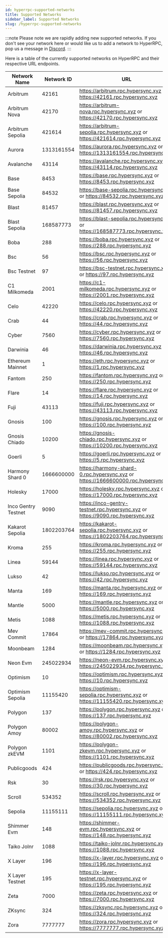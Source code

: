 ```yaml
---
id: hyperrpc-supported-networks
title: Supported Networks
sidebar_label: Supported Networks
slug: /hyperrpc-supported-networks
---
```


:::note
Please note we are rapidly adding new supported networks. If you don't see your network here or would like us to add a network to HyperRPC, pop us a message in [Discord](https://discord.gg/Q9qt8gZ2fX).
:::

Here is a table of the currently supported networks on HyperRPC and their respective URL endpoints.


| Network Name | Network ID | URL |
| ---------------- | ---------------- | ---------------- |
| Arbitrum         | 42161      | https://arbitrum.rpc.hypersync.xyz or https://42161.rpc.hypersync.xyz  |
| Arbitrum Nova    | 42170      | https://arbitrum-nova.rpc.hypersync.xyz or https://42170.rpc.hypersync.xyz |
| Arbitrum Sepolia | 421614     | https://arbitrum-sepolia.rpc.hypersync.xyz or https://421614.rpc.hypersync.xyz |
| Aurora           | 1313161554 | https://aurora.rpc.hypersync.xyz or https://1313161554.rpc.hypersync.xyz |
| Avalanche        | 43114      | https://avalanche.rpc.hypersync.xyz or https://43114.rpc.hypersync.xyz |
| Base             | 8453       | https://base.rpc.hypersync.xyz or https://8453.rpc.hypersync.xyz       |
| Base Sepolia     | 84532      | https://base-sepolia.rpc.hypersync.xyz or https://84532.rpc.hypersync.xyz |
| Blast            | 81457      | https://blast.rpc.hypersync.xyz or https://81457.rpc.hypersync.xyz     |
| Blast Sepolia    | 168587773  | https://blast-sepolia.rpc.hypersync.xyz or https://168587773.rpc.hypersync.xyz |
| Boba             | 288        | https://boba.rpc.hypersync.xyz or https://288.rpc.hypersync.xyz        |
| Bsc              | 56         | https://bsc.rpc.hypersync.xyz or https://56.rpc.hypersync.xyz          |
| Bsc Testnet      | 97         | https://bsc-testnet.rpc.hypersync.xyz or https://97.rpc.hypersync.xyz  |
| C1 Milkomeda     | 2001       | https://c1-milkomeda.rpc.hypersync.xyz or https://2001.rpc.hypersync.xyz |
| Celo             | 42220      | https://celo.rpc.hypersync.xyz or https://42220.rpc.hypersync.xyz      |
| Crab             | 44         | https://crab.rpc.hypersync.xyz or https://44.rpc.hypersync.xyz         |
| Cyber            | 7560       | https://cyber.rpc.hypersync.xyz or https://7560.rpc.hypersync.xyz      |
| Darwinia         | 46         | https://darwinia.rpc.hypersync.xyz or https://46.rpc.hypersync.xyz     |
| Ethereum Mainnet | 1          | https://eth.rpc.hypersync.xyz or https://1.rpc.hypersync.xyz           |
| Fantom           | 250        | https://fantom.rpc.hypersync.xyz or https://250.rpc.hypersync.xyz      |
| Flare            | 14         | https://flare.rpc.hypersync.xyz or https://14.rpc.hypersync.xyz        |
| Fuji             | 43113      | https://fuji.rpc.hypersync.xyz or https://43113.rpc.hypersync.xyz      |
| Gnosis           | 100        | https://gnosis.rpc.hypersync.xyz or https://100.rpc.hypersync.xyz      |
| Gnosis Chiado    | 10200      | https://gnosis-chiado.rpc.hypersync.xyz or https://10200.rpc.hypersync.xyz |
| Goerli           | 5          | https://goerli.rpc.hypersync.xyz or https://5.rpc.hypersync.xyz        |
| Harmony Shard 0  | 1666600000 | https://harmony-shard-0.rpc.hypersync.xyz or https://1666600000.rpc.hypersync.xyz |
| Holesky          | 17000      | https://holesky.rpc.hypersync.xyz or https://17000.rpc.hypersync.xyz   |
| Inco Gentry Testnet | 9090       | https://inco-gentry-testnet.rpc.hypersync.xyz or https://9090.rpc.hypersync.xyz |
| Kakarot Sepolia  | 1802203764 | https://kakarot-sepolia.rpc.hypersync.xyz or https://1802203764.rpc.hypersync.xyz |
| Kroma            | 255        | https://kroma.rpc.hypersync.xyz or https://255.rpc.hypersync.xyz       |
| Linea            | 59144      | https://linea.rpc.hypersync.xyz or https://59144.rpc.hypersync.xyz     |
| Lukso            | 42         | https://lukso.rpc.hypersync.xyz or https://42.rpc.hypersync.xyz        |
| Manta            | 169        | https://manta.rpc.hypersync.xyz or https://169.rpc.hypersync.xyz       |
| Mantle           | 5000       | https://mantle.rpc.hypersync.xyz or https://5000.rpc.hypersync.xyz     |
| Metis            | 1088       | https://metis.rpc.hypersync.xyz or https://1088.rpc.hypersync.xyz      |
| Mev Commit       | 17864      | https://mev-commit.rpc.hypersync.xyz or https://17864.rpc.hypersync.xyz |
| Moonbeam         | 1284       | https://moonbeam.rpc.hypersync.xyz or https://1284.rpc.hypersync.xyz   |
| Neon Evm         | 245022934  | https://neon-evm.rpc.hypersync.xyz or https://245022934.rpc.hypersync.xyz |
| Optimism         | 10         | https://optimism.rpc.hypersync.xyz or https://10.rpc.hypersync.xyz     |
| Optimism Sepolia | 11155420   | https://optimism-sepolia.rpc.hypersync.xyz or https://11155420.rpc.hypersync.xyz |
| Polygon          | 137        | https://polygon.rpc.hypersync.xyz or https://137.rpc.hypersync.xyz     |
| Polygon Amoy     | 80002      | https://polygon-amoy.rpc.hypersync.xyz or https://80002.rpc.hypersync.xyz |
| Polygon zkEVM    | 1101       | https://polygon-zkevm.rpc.hypersync.xyz or https://1101.rpc.hypersync.xyz |
| Publicgoods      | 424        | https://publicgoods.rpc.hypersync.xyz or https://424.rpc.hypersync.xyz |
| Rsk              | 30         | https://rsk.rpc.hypersync.xyz or https://30.rpc.hypersync.xyz          |
| Scroll           | 534352     | https://scroll.rpc.hypersync.xyz or https://534352.rpc.hypersync.xyz   |
| Sepolia          | 11155111   | https://sepolia.rpc.hypersync.xyz or https://11155111.rpc.hypersync.xyz |
| Shimmer Evm      | 148        | https://shimmer-evm.rpc.hypersync.xyz or https://148.rpc.hypersync.xyz |
| Taiko Jolnr      | 1088       | https://taiko-jolnr.rpc.hypersync.xyz or https://1088.rpc.hypersync.xyz |
| X Layer          | 196        | https://x-layer.rpc.hypersync.xyz or https://196.rpc.hypersync.xyz     |
| X Layer Testnet  | 195        | https://x-layer-testnet.rpc.hypersync.xyz or https://195.rpc.hypersync.xyz |
| Zeta             | 7000       | https://zeta.rpc.hypersync.xyz or https://7000.rpc.hypersync.xyz       |
| ZKsync           | 324        | https://zksync.rpc.hypersync.xyz or https://324.rpc.hypersync.xyz      |
| Zora             | 7777777    | https://zora.rpc.hypersync.xyz or https://7777777.rpc.hypersync.xyz    |

